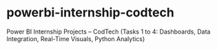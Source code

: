 # powerbi-internship-codtech
Power BI Internship Projects – CodTech (Tasks 1 to 4: Dashboards, Data Integration, Real-Time Visuals, Python Analytics)
